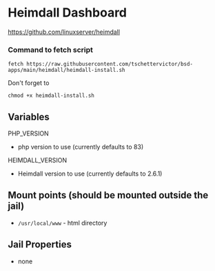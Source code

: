 # Heimdall Dashboard
https://github.com/linuxserver/heimdall

### Command to fetch script
```
fetch https://raw.githubusercontent.com/tschettervictor/bsd-apps/main/heimdall/heimdall-install.sh
```

Don't forget to
```
chmod +x heimdall-install.sh
```

## Variables

PHP_VERSION
  - php version to use (currently defaults to 83)

HEIMDALL_VERSION
  - Heimdall version to use (currently defaults to 2.6.1)

## Mount points (should be mounted outside the jail)
  - `/usr/local/www` - html directory

## Jail Properties
  - none
